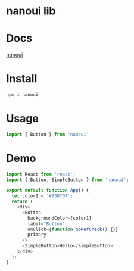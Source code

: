 # nanoui lib

# Docs
[nanoui](https://www.unpkg.com/nanoui/storybook-static/index.html)

# Install
```javascript
npm i nanoui
```

# Usage
```javascript
import { Button } from 'nanoui'
```

# Demo
```javascript
import React from 'react';
import { Button, SimpleButton } from 'nanoui';

export default function App() {
  let color1 = '#730707';
  return (
    <div>
      <Button
        backgroundColor={color1}
        label="Button"
        onClick={function noRefCheck() {}}
        primary
      />
      <SimpleButton>Hello</SimpleButton>
    </div>
  );
}

```